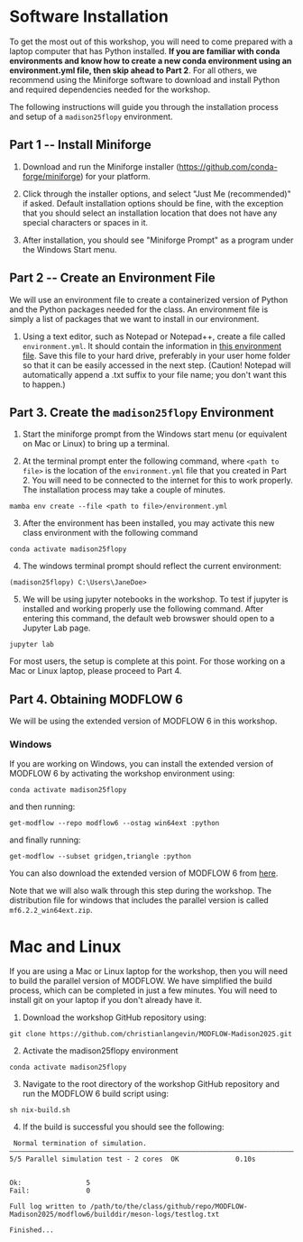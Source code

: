 # Software Installation
To get the most out of this workshop, you will need to come prepared with a laptop computer that has Python installed.  **If you are familiar with conda environments and know how to create a new conda environment using an environment.yml file, then skip ahead to Part 2**.  For all others, we recommend using the Miniforge software to download and install Python and required dependencies needed for the workshop.  

The following instructions will guide you through the installation process and setup of a `madison25flopy` environment.

## Part 1 -- Install Miniforge
1. Download and run the Miniforge installer (https://github.com/conda-forge/miniforge) for your platform.

2. Click through the installer options, and select "Just Me (recommended)" if asked.  Default installation options should be fine, with the exception that you should select an installation location that does not have any special characters or spaces in it.

3. After installation, you should see "Miniforge Prompt" as a program under the Windows Start menu.

## Part 2 -- Create an Environment File
We will use an environment file to create a containerized version of Python and the Python packages needed for the class.  An environment file is simply a list of packages that we want to install in our environment.

1. Using a text editor, such as Notepad or Notepad++, create a file called `environment.yml`.  It should contain the information in [this environment file](https://github.com/christianlangevin/MODFLOW-Madison2025/blob/main/environment.yml).  Save this file to your hard drive, preferably in your user home folder so that it can be easily accessed in the next step. (Caution!  Notepad will automatically append a .txt suffix to your file name; you don't want this to happen.)

<!-- 2. **For Mac and Linux users only!** You will need to add six additional dependencies to the `environment.yml` file from step 1.  The following dependencies are also required: 

```
  # parallel modflow build dependencies
  - pkg-config
  - meson
  - ninja
  - gfortran
  - openmpi
  - libnetcdf
  - netcdf-fortran
  - petsc=3.20.5
```   -->

## Part 3.  Create the `madison25flopy` Environment

1. Start the miniforge prompt from the Windows start menu (or equivalent on Mac or Linux) to bring up a terminal.

2. At the terminal prompt enter the following command, where `<path to file>` is the location of the `environment.yml` file that you created in Part 2.  You will need to be connected to the internet for this to work properly.  The installation process may take a couple of minutes.
```
mamba env create --file <path to file>/environment.yml
```

3.  After the environment has been installed, you may activate this new class environment with the following command
```
conda activate madison25flopy
```

4.  The windows terminal prompt should reflect the current environment:
```
(madison25flopy) C:\Users\JaneDoe>
```

5.  We will be using jupyter notebooks in the workshop.  To test if jupyter is installed and working properly use the following command.  After entering this command, the default web browswer should open to a Jupyter Lab page.
```
jupyter lab
```

For most users, the setup is complete at this point.  For those working on a Mac or Linux laptop, please proceed to Part 4.


## Part 4.  Obtaining MODFLOW 6

We will be using the extended version of MODFLOW 6 in this workshop.  

### Windows

If you are working on Windows, you can install the extended version of MODFLOW 6 by activating the workshop environment using:

```
conda activate madison25flopy
```

and then running:
```
get-modflow --repo modflow6 --ostag win64ext :python
```

and finally running:
```
get-modflow --subset gridgen,triangle :python
```

You can also download the extended version of MODFLOW 6 from [here](https://github.com/MODFLOW-ORG/modflow6/releases).  

Note that we will also walk through this step during the workshop.  The distribution file for windows that includes the parallel version is called `mf6.2.2_win64ext.zip`.

# Mac and Linux

If you are using a Mac or Linux laptop for the workshop, then you will need to build the parallel version of MODFLOW.  We have simplified the build process, which can be completed in just a few minutes. You will need to install git on your laptop if you don't already have it. 

1. Download the workshop GitHub repository using:
```
git clone https://github.com/christianlangevin/MODFLOW-Madison2025.git
```

2. Activate the madison25flopy environment
```
conda activate madison25flopy
```

3. Navigate to the root directory of the workshop GitHub repository and run the MODFLOW 6 build script using:
```
sh nix-build.sh  
```

4. If the build is successful you should see the following:
```
 Normal termination of simulation.
――――――――――――――――――――――――――――――――――――――――――――――――――――――――――――――――――――――――――――――
5/5 Parallel simulation test - 2 cores  OK              0.10s


Ok:                5   
Fail:              0   

Full log written to /path/to/the/class/github/repo/MODFLOW-Madison2025/modflow6/builddir/meson-logs/testlog.txt

Finished...


```
